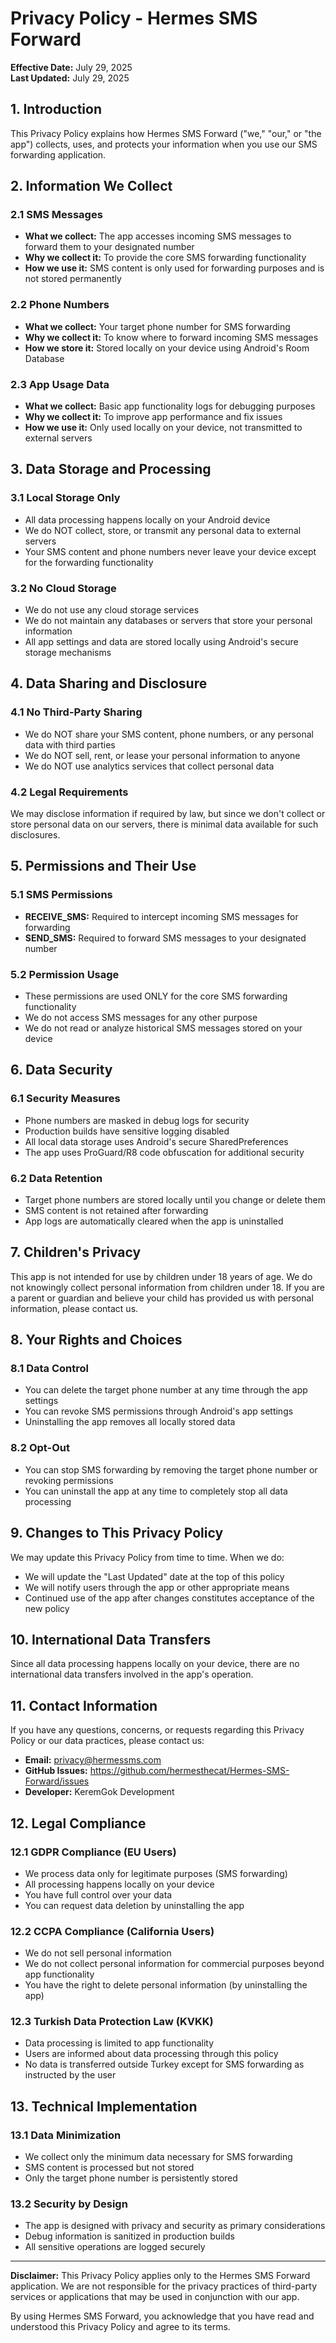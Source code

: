 # Privacy Policy - Hermes SMS Forward

**Effective Date:** July 29, 2025  
**Last Updated:** July 29, 2025

## 1. Introduction

This Privacy Policy explains how Hermes SMS Forward ("we," "our," or "the app") collects, uses, and protects your information when you use our SMS forwarding application.

## 2. Information We Collect

### 2.1 SMS Messages

- **What we collect:** The app accesses incoming SMS messages to forward them to your designated number
- **Why we collect it:** To provide the core SMS forwarding functionality
- **How we use it:** SMS content is only used for forwarding purposes and is not stored permanently

### 2.2 Phone Numbers

- **What we collect:** Your target phone number for SMS forwarding
- **Why we collect it:** To know where to forward incoming SMS messages
- **How we store it:** Stored locally on your device using Android's Room Database

### 2.3 App Usage Data

- **What we collect:** Basic app functionality logs for debugging purposes
- **Why we collect it:** To improve app performance and fix issues
- **How we use it:** Only used locally on your device, not transmitted to external servers

## 3. Data Storage and Processing

### 3.1 Local Storage Only

- All data processing happens locally on your Android device
- We do NOT collect, store, or transmit any personal data to external servers
- Your SMS content and phone numbers never leave your device except for the forwarding functionality

### 3.2 No Cloud Storage

- We do not use any cloud storage services
- We do not maintain any databases or servers that store your personal information
- All app settings and data are stored locally using Android's secure storage mechanisms

## 4. Data Sharing and Disclosure

### 4.1 No Third-Party Sharing

- We do NOT share your SMS content, phone numbers, or any personal data with third parties
- We do NOT sell, rent, or lease your personal information to anyone
- We do NOT use analytics services that collect personal data

### 4.2 Legal Requirements

We may disclose information if required by law, but since we don't collect or store personal data on our servers, there is minimal data available for such disclosures.

## 5. Permissions and Their Use

### 5.1 SMS Permissions

- **RECEIVE_SMS:** Required to intercept incoming SMS messages for forwarding
- **SEND_SMS:** Required to forward SMS messages to your designated number

### 5.2 Permission Usage

- These permissions are used ONLY for the core SMS forwarding functionality
- We do not access SMS messages for any other purpose
- We do not read or analyze historical SMS messages stored on your device

## 6. Data Security

### 6.1 Security Measures

- Phone numbers are masked in debug logs for security
- Production builds have sensitive logging disabled
- All local data storage uses Android's secure SharedPreferences
- The app uses ProGuard/R8 code obfuscation for additional security

### 6.2 Data Retention

- Target phone numbers are stored locally until you change or delete them
- SMS content is not retained after forwarding
- App logs are automatically cleared when the app is uninstalled

## 7. Children's Privacy

This app is not intended for use by children under 18 years of age. We do not knowingly collect personal information from children under 18. If you are a parent or guardian and believe your child has provided us with personal information, please contact us.

## 8. Your Rights and Choices

### 8.1 Data Control

- You can delete the target phone number at any time through the app settings
- You can revoke SMS permissions through Android's app settings
- Uninstalling the app removes all locally stored data

### 8.2 Opt-Out

- You can stop SMS forwarding by removing the target phone number or revoking permissions
- You can uninstall the app at any time to completely stop all data processing

## 9. Changes to This Privacy Policy

We may update this Privacy Policy from time to time. When we do:

- We will update the "Last Updated" date at the top of this policy
- We will notify users through the app or other appropriate means
- Continued use of the app after changes constitutes acceptance of the new policy

## 10. International Data Transfers

Since all data processing happens locally on your device, there are no international data transfers involved in the app's operation.

## 11. Contact Information

If you have any questions, concerns, or requests regarding this Privacy Policy or our data practices, please contact us:

- **Email:** <privacy@hermessms.com>
- **GitHub Issues:** <https://github.com/hermesthecat/Hermes-SMS-Forward/issues>
- **Developer:** KeremGok Development

## 12. Legal Compliance

### 12.1 GDPR Compliance (EU Users)

- We process data only for legitimate purposes (SMS forwarding)
- All processing happens locally on your device
- You have full control over your data
- You can request data deletion by uninstalling the app

### 12.2 CCPA Compliance (California Users)

- We do not sell personal information
- We do not collect personal information for commercial purposes beyond app functionality
- You have the right to delete personal information (by uninstalling the app)

### 12.3 Turkish Data Protection Law (KVKK)

- Data processing is limited to app functionality
- Users are informed about data processing through this policy
- No data is transferred outside Turkey except for SMS forwarding as instructed by the user

## 13. Technical Implementation

### 13.1 Data Minimization

- We collect only the minimum data necessary for SMS forwarding
- SMS content is processed but not stored
- Only the target phone number is persistently stored

### 13.2 Security by Design

- The app is designed with privacy and security as primary considerations
- Debug information is sanitized in production builds
- All sensitive operations are logged securely

---

**Disclaimer:** This Privacy Policy applies only to the Hermes SMS Forward application. We are not responsible for the privacy practices of third-party services or applications that may be used in conjunction with our app.

By using Hermes SMS Forward, you acknowledge that you have read and understood this Privacy Policy and agree to its terms.
